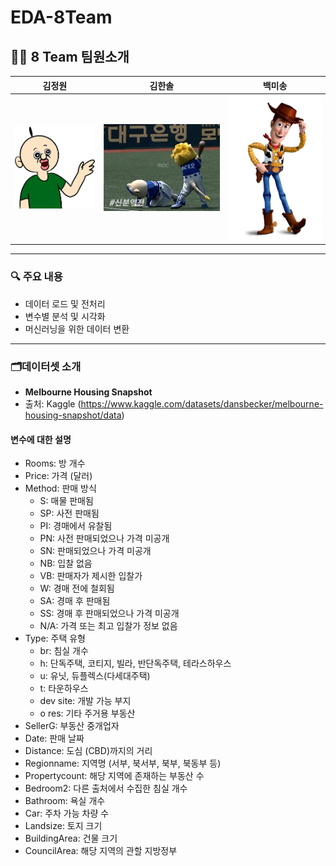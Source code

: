 # EDA-8Team

## 👋🏻 8 Team 팀원소개
| 김정원 | 김한솔 | 백미송 |
| --- | --- | --- |
| ![alt text](image/jw.jpg) | ![alt text](image/hs.png) | ![alt text](image/ms.png) |
---
### **🔍 주요 내용**
- 데이터 로드 및 전처리
- 변수별 분석 및 시각화
- 머신러닝을 위한 데이터 변환
---

### 🗂️데이터셋 소개
  - **Melbourne Housing Snapshot**
  - 출처: Kaggle (https://www.kaggle.com/datasets/dansbecker/melbourne-housing-snapshot/data)

#### **변수에 대한 설명**
  - Rooms: 방 개수
  - Price: 가격 (달러)
  - Method: 판매 방식
    - S: 매물 판매됨
    - SP: 사전 판매됨
    - PI: 경매에서 유찰됨
    - PN: 사전 판매되었으나 가격 미공개
    - SN: 판매되었으나 가격 미공개
    - NB: 입찰 없음
    - VB: 판매자가 제시한 입찰가
    - W: 경매 전에 철회됨
    - SA: 경매 후 판매됨
    - SS: 경매 후 판매되었으나 가격 미공개
    - N/A: 가격 또는 최고 입찰가 정보 없음
  - Type: 주택 유형
    - br: 침실 개수
    - h: 단독주택, 코티지, 빌라, 반단독주택, 테라스하우스
    - u: 유닛, 듀플렉스(다세대주택)
    - t: 타운하우스
    - dev site: 개발 가능 부지
    - o res: 기타 주거용 부동산
  - SellerG: 부동산 중개업자
  - Date: 판매 날짜
  - Distance: 도심 (CBD)까지의 거리
  - Regionname: 지역명 (서부, 북서부, 북부, 북동부 등)
  - Propertycount: 해당 지역에 존재하는 부동산 수
  - Bedroom2: 다른 출처에서 수집한 침실 개수
  - Bathroom: 욕실 개수
  - Car: 주차 가능 차량 수
  - Landsize: 토지 크기
  - BuildingArea: 건물 크기
  - CouncilArea: 해당 지역의 관할 지방정부
